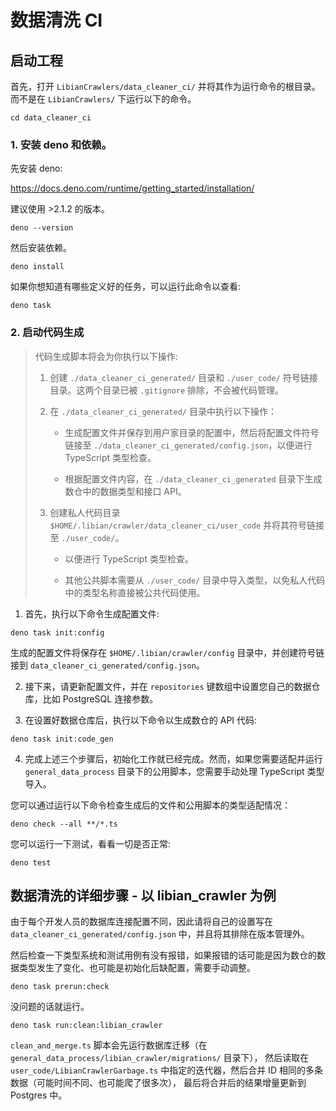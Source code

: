 # 数据清洗 CI

## 启动工程

首先，打开 `LibianCrawlers/data_cleaner_ci/` 并将其作为运行命令的根目录。而不是在 `LibianCrawlers/` 下运行以下的命令。

```shell
cd data_cleaner_ci
```

### 1. 安装 deno 和依赖。

先安装 deno:

https://docs.deno.com/runtime/getting_started/installation/

建议使用 >2.1.2 的版本。

```shell
deno --version
```

然后安装依赖。

```shell
deno install
```

如果你想知道有哪些定义好的任务，可以运行此命令以查看:

```shell
deno task
```

### 2. 启动代码生成

> 代码生成脚本将会为你执行以下操作:
>
> 1. 创建 `./data_cleaner_ci_generated/` 目录和 `./user_code/` 符号链接目录。这两个目录已被 `.gitignore` 排除，不会被代码管理。
>
> 2. 在 `./data_cleaner_ci_generated/` 目录中执行以下操作：
>
>    - 生成配置文件并保存到用户家目录的配置中，然后将配置文件符号链接至 `./data_cleaner_ci_generated/config.json`，以便进行 TypeScript 类型检查。
>
>    - 根据配置文件内容，在 `./data_cleaner_ci_generated` 目录下生成数仓中的数据类型和接口 API。
>
> 3. 创建私人代码目录 `$HOME/.libian/crawler/data_cleaner_ci/user_code` 并将其符号链接至 `./user_code/`。
>
>    - 以便进行 TypeScript 类型检查。
>
>    - 其他公共脚本需要从 `./user_code/` 目录中导入类型，以免私人代码中的类型名称直接被公共代码使用。

1. 首先，执行以下命令生成配置文件:

```shell
deno task init:config
```

生成的配置文件将保存在 `$HOME/.libian/crawler/config` 目录中，并创建符号链接到 `data_cleaner_ci_generated/config.json`。

2. 接下来，请更新配置文件，并在 `repositories` 键数组中设置您自己的数据仓库，比如 PostgreSQL 连接参数。

3. 在设置好数据仓库后，执行以下命令以生成数仓的 API 代码:

```shell
deno task init:code_gen
```

4. 完成上述三个步骤后，初始化工作就已经完成。然而，如果您需要适配并运行 `general_data_process` 目录下的公用脚本，您需要手动处理 TypeScript 类型导入。

您可以通过运行以下命令检查生成后的文件和公用脚本的类型适配情况：

```shell
deno check --all **/*.ts
```

您可以运行一下测试，看看一切是否正常:

```shell
deno test
```

## 数据清洗的详细步骤 - 以 libian_crawler 为例

由于每个开发人员的数据库连接配置不同，因此请将自己的设置写在 `data_cleaner_ci_generated/config.json` 中，并且将其排除在版本管理外。

然后检查一下类型系统和测试用例有没有报错，如果报错的话可能是因为数仓的数据类型发生了变化、也可能是初始化后缺配置，需要手动调整。

```shell
deno task prerun:check
```

没问题的话就运行。

```shell
deno task run:clean:libian_crawler
```

`clean_and_merge.ts` 脚本会先运行数据库迁移（在 `general_data_process/libian_crawler/migrations/` 目录下），
然后读取在 `user_code/LibianCrawlerGarbage.ts` 中指定的迭代器，然后合并 ID 相同的多条数据（可能时间不同、也可能爬了很多次），
最后将合并后的结果增量更新到 Postgres 中。
